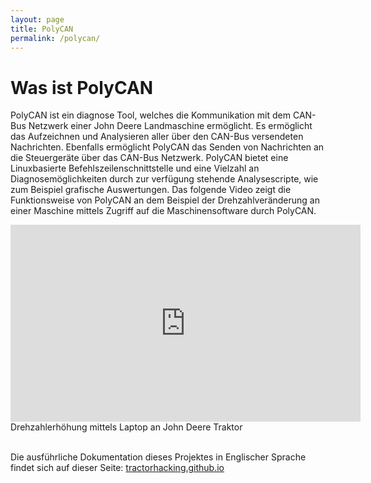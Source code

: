 ```yaml
---
layout: page
title: PolyCAN
permalink: /polycan/
---
```

# Was ist PolyCAN
PolyCAN ist ein diagnose Tool, welches die Kommunikation mit dem CAN-Bus Netzwerk einer John Deere Landmaschine ermöglicht. Es ermöglicht das Aufzeichnen und Analysieren aller über den CAN-Bus versendeten Nachrichten. Ebenfalls ermöglicht PolyCAN das Senden von Nachrichten an die Steuergeräte über das CAN-Bus Netzwerk. PolyCAN bietet eine Linuxbasierte Befehlszeilenschnittstelle und eine Vielzahl an Diagnosemöglichkeiten durch zur verfügung stehende Analysescripte, wie zum Beispiel grafische Auswertungen.
Das folgende Video zeigt die Funktionsweise von PolyCAN an dem Beispiel der Drehzahlveränderung an einer Maschine mittels Zugriff auf die Maschinensoftware durch PolyCAN. 

<iframe width="560" height="315" src="https://www.youtube.com/embed/oqHf6C9QBmY" frameborder="0" allow="accelerometer; autoplay; encrypted-media; gyroscope; picture-in-picture" allowfullscreen></iframe>
<div style="text-align:left;">Drehzahlerhöhung mittels Laptop an John Deere Traktor</div>


<br>

Die ausführliche Dokumentation dieses Projektes in Englischer Sprache findet sich auf dieser Seite: [tractorhacking.github.io](https://tractorhacking.github.io/)
